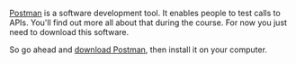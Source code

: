 
[Postman](https://www.postman.com/) is a software development tool. It enables people to test calls to APIs. You'll find out more all about that during the course. For now you just need to download this software. 

So go ahead and [download Postman](https://www.getpostman.com/apps), then install it on your computer.